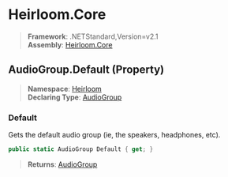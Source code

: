 # Heirloom.Core

> **Framework**: .NETStandard,Version=v2.1  
> **Assembly**: [Heirloom.Core][0]

## AudioGroup.Default (Property)

> **Namespace**: [Heirloom][0]  
> **Declaring Type**: [AudioGroup][1]

### Default

Gets the default audio group (ie, the speakers, headphones, etc).

```cs
public static AudioGroup Default { get; }
```

> **Returns**: [AudioGroup][1]

[0]: ../../../Heirloom.Core.md
[1]: ../AudioGroup.md
